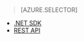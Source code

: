> [AZURE.SELECTOR]
- [.NET SDK](../articles/media-services-dotnet-how-to-use.md)
- [REST API](../articles/media-services-rest-how-to-use.md)

<!--HONumber=52--> 
